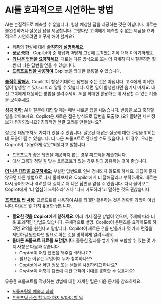 # AI를 효과적으로 시연하는 방법
AI는 본질적으로 예측할 수 없습니다. 항상 예상한 답을 제공하는 것은 아닙니다. 때로는 불완전하거나 잘못된 답을 제공합니다. 그렇다면 고객에게 예측할 수 없는 제품을 효과적으로 시연하려면 어떻게 해야 할까요?
- 제품의 현실에 대해 <ins>**솔직하게 설명하세요**</ins>.
- <ins>**성공 축하**</ins> - Copilot이 준 대답과 어떻게 그곳에 도착했는지에 대해 이야기하세요.
- <ins>**더 나은 답변을 요청하세요.**</ins> 때로는 다른 방식으로 또는 더 자세히 다시 질문하면 훨씬 더 나은 답변을 얻을 수 있습니다.
- <ins>**프롬프트 팁을 사용하여**</ins> Copilot을 최대한 활용할 수 있습니다. 

<ins>**솔직히 말해서**,</ins> Copilot이 항상 기대하는 답변을 주는 것은 아닙니다. 고객에게 이러한 일이 발생할 수 있다고 미리 알릴 수 있습니다. 이런 일이 발생한다면 숨기지 마세요. 대신 고객에게 대응하는 방법을 알려주세요. AI를 최대한 활용하는 데 사용할 수 있는 기술을 보여주세요.

<ins>**성공 축하**:</ins> AI가 질문에 대답할 때는 매번 새로운 답을 내놓습니다. 반응을 보고 축하할 일을 찾아보세요. Copilot은 새로운 접근 방식으로 답변을 도출했나요? 몰랐던 세부 정보가 추가되었나요? 창의적인 연결 고리를 만들었나요?

잘못된 대답조차도 가치가 있을 수 있습니다. 잘못된 대답은 질문에 대한 가정을 밝히는 데 도움이 될 수 있습니다. 더 나은 프롬프트로 안내할 수도 있습니다. 이 경우, 우리는 Copilot이 "유용하게 잘못"되었다고 말합니다.
- 프롬프트가 좋은 답변을 제공하지 않는 경우 피드백을 제출합니다.
- 대상 그룹과 정말 잘 맞는 프롬프트가 있는 경우 팀과 공유하는 것이 좋습니다.

<ins>**더 나은 대답을 요구하세요**:</ins> 부실한 답변으로 인해 정체되지 않도록 하세요. 대답이 좋지 않으면 다른 방법으로 다시 물어보세요. Copilot에게 더 잘해달라고 부탁하세요. 때로는 다시 물어보거나 격려할 때 실제로 더 나은 답변을 얻을 수 있습니다. 다시 물어보고 Copilot에게 "더 열심히 노력하라"거나 "다시 시도하라"고 말하는 것도 괜찮습니다.

<ins>**프롬프트 팁 사용**:</ins> 프롬프트를 사용하여 AI를 최대한 활용하는 것은 정확한 과학이 아닙니다. 다음은 몇 가지 유용한 팁입니다.
- **필요한 것을 Copilot에게 말하세요**. 여러 가지 질문 방법이 있으며, 주제에 따라 더욱 효과적인 방법도 있습니다. 구체적으로 설명. Copilot이 콘텐츠를 요약하도록 하려면 요약을 원한다고 말합니다. Copilot이 새로운 것을 만들거나 몇 가지 편집을 제안하길 원한다면 필요로 하는 것을 명확하게 알려주세요.
- **올바른 프롬프트 재료를 포함합니다**. 훌륭한 결과를 얻기 위해 포함할 수 있는 몇 가지 사항은 다음과 같습니다.
    - Copilot이 어떤 답변을 해주길 바라나요?
    - 필요한 이유는 무엇이며 누가 참여하나요?
    - Copilot에서 어떤 정보 또는 샘플을 사용하려고 하나요?
    - Copilot이 어떻게 답변에 대한 고객의 기대를 충족할 수 있을까요?

유용한 프롬프트를 작성하는 방법에 대한 자세한 팁은 다음 문서를 참조하세요.
- [프롬프팅의 예술과 과학](https://adoption.microsoft.com/files/copilot/Prompt-ingredients-one-pager.pdf)
- [프롬프팅 관련 할 일과 하지 말아야 할 일](https://adoption.microsoft.com/files/copilot/Prompt-dos-and-donts-one-pager.pdf)